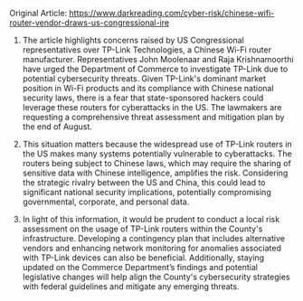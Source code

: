 Original Article: https://www.darkreading.com/cyber-risk/chinese-wifi-router-vendor-draws-us-congressional-ire

1) The article highlights concerns raised by US Congressional representatives over TP-Link Technologies, a Chinese Wi-Fi router manufacturer. Representatives John Moolenaar and Raja Krishnamoorthi have urged the Department of Commerce to investigate TP-Link due to potential cybersecurity threats. Given TP-Link's dominant market position in Wi-Fi products and its compliance with Chinese national security laws, there is a fear that state-sponsored hackers could leverage these routers for cyberattacks in the US. The lawmakers are requesting a comprehensive threat assessment and mitigation plan by the end of August.

2) This situation matters because the widespread use of TP-Link routers in the US makes many systems potentially vulnerable to cyberattacks. The routers being subject to Chinese laws, which may require the sharing of sensitive data with Chinese intelligence, amplifies the risk. Considering the strategic rivalry between the US and China, this could lead to significant national security implications, potentially compromising governmental, corporate, and personal data.

3) In light of this information, it would be prudent to conduct a local risk assessment on the usage of TP-Link routers within the County's infrastructure. Developing a contingency plan that includes alternative vendors and enhancing network monitoring for anomalies associated with TP-Link devices can also be beneficial. Additionally, staying updated on the Commerce Department’s findings and potential legislative changes will help align the County's cybersecurity strategies with federal guidelines and mitigate any emerging threats.